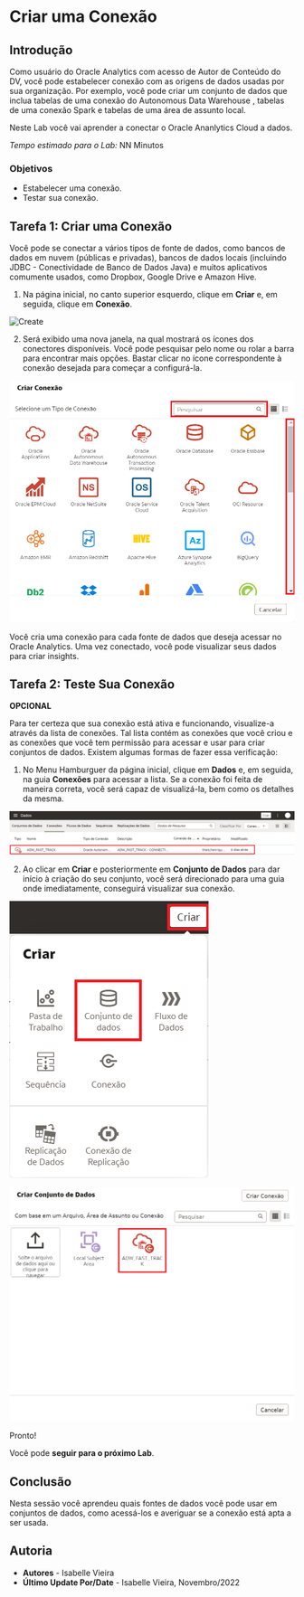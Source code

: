 # Criar uma Conexão

## Introdução
Como usuário do Oracle Analytics com acesso de Autor de Conteúdo do DV, você pode estabelecer conexão com as origens de dados usadas por sua organização. Por exemplo, você pode criar um conjunto de dados que inclua tabelas de uma conexão do Autonomous Data Warehouse , tabelas de uma conexão Spark e tabelas de uma área de assunto local.

Neste Lab você vai aprender a conectar o Oracle Ananlytics Cloud a dados.

*Tempo estimado para o Lab:* NN Minutos

### Objetivos

* Estabelecer uma conexão.
* Testar sua conexão. 

## Tarefa 1: Criar uma Conexão

Você pode se conectar a vários tipos de fonte de dados, como bancos de dados em nuvem (públicas e privadas), bancos de dados locais (incluindo JDBC - Conectividade de Banco de Dados Java) e muitos aplicativos comumente usados, como Dropbox, Google Drive e Amazon Hive.

1.  Na página inicial, no canto superior esquerdo, clique em **Criar** e, em seguida, clique em **Conexão**.

![Create](./images/Conexão.png)

2. Será exibido uma nova janela, na qual mostrará os ícones dos conectores disponíveis.
Você pode pesquisar pelo nome ou rolar a barra para encontrar mais opções. Bastar clicar no ícone correspondente à conexão desejada para começar a configurá-la.

![Conectores](./images/Conectores.png)

Você cria uma conexão para cada fonte de dados que deseja acessar no Oracle Analytics. Uma vez conectado, você pode visualizar seus dados para criar insights.

## Tarefa 2: Teste Sua Conexão 
**OPCIONAL**

Para ter certeza que sua conexão está ativa e funcionando, visualize-a através da lista de conexões.
Tal lista contém as conexões que você criou e as conexões que você tem permissão para acessar e usar para criar conjuntos de dados.
Existem algumas formas de fazer essa verificação:

1.	No Menu Hamburguer da página inicial, clique em **Dados** e, em seguida, na guia **Conexões** para acessar a lista. Se a conexão foi feita de maneira correta, você será capaz de visualizá-la, bem como os detalhes da mesma.

![Conexão com banco](./images/Conexaofeita.png)

2. Ao clicar em **Criar** e posteriormente em **Conjunto de Dados** para dar início à criação do seu conjunto, você será direcionado para uma guia onde imediatamente, conseguirá visualizar sua conexão. 

![Criando o conjunto](./images/conjuntodedados.png)

![Acessando o conjunto](./images/ConjuntodedadosADW.png)

Pronto!

Você pode **seguir para o próximo Lab**.

## Conclusão

Nesta sessão você aprendeu quais fontes de dados você pode usar em conjuntos de dados, como acessá-los e averiguar se a conexão está apta a ser usada.

## Autoria

- **Autores** - Isabelle Vieira
- **Último Update Por/Date** - Isabelle Vieira, Novembro/2022